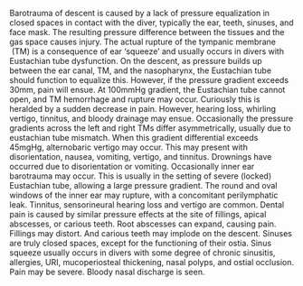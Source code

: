Barotrauma of descent is caused by a lack of pressure equalization in closed spaces in contact with the diver, typically the ear, teeth, sinuses, and face mask. The resulting pressure difference between the tissues and the gas space causes injury. The actual rupture of the tympanic membrane  (TM) is a consequence of ear ‘squeeze’ and usually occurs in divers with Eustachian tube dysfunction. On the descent, as pressure builds up between the ear canal, TM, and the nasopharynx, the Eustachian tube should function to equalize this. However, if the pressure gradient exceeds 30mm, pain will ensue. At 100mmHg gradient, the Eustachian tube cannot open, and TM hemorrhage and rupture may occur. Curiously this is heralded by a sudden decrease in pain. However, hearing loss, whirling vertigo, tinnitus, and bloody drainage may ensue. Occasionally the pressure gradients across the left and right TMs differ asymmetrically, usually due to eustachian tube mismatch. When this gradient differential exceeds 45mgHg, alternobaric vertigo may occur. This may present with disorientation, nausea, vomiting, vertigo, and tinnitus. Drownings have occurred due to disorientation or vomiting. Occasionally inner ear barotrauma may occur. This is usually in the setting of severe (locked) Eustachian tube, allowing a large pressure gradient. The round and oval windows of the inner ear may rupture, with a concomitant perilymphatic leak. Tinnitus, sensorineural hearing loss and vertigo are common. Dental pain is caused by similar pressure effects at the site of fillings, apical abscesses, or carious teeth. Root abscesses can expand, causing pain. Fillings may distort. And carious teeth may implode on the descent. Sinuses are truly closed spaces, except for the functioning of their ostia. Sinus squeeze usually occurs in divers with some degree of chronic sinusitis, allergies, URI, mucoperiosteal thickening, nasal polyps, and ostial occlusion. Pain may be severe. Bloody nasal discharge is seen.